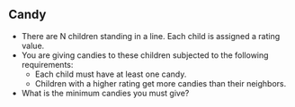 Candy
----------
+ There are N children standing in a line. Each child is assigned a rating value.
+ You are giving candies to these children subjected to the following requirements:
  - Each child must have at least one candy.
  - Children with a higher rating get more candies than their neighbors.
+ What is the minimum candies you must give?
